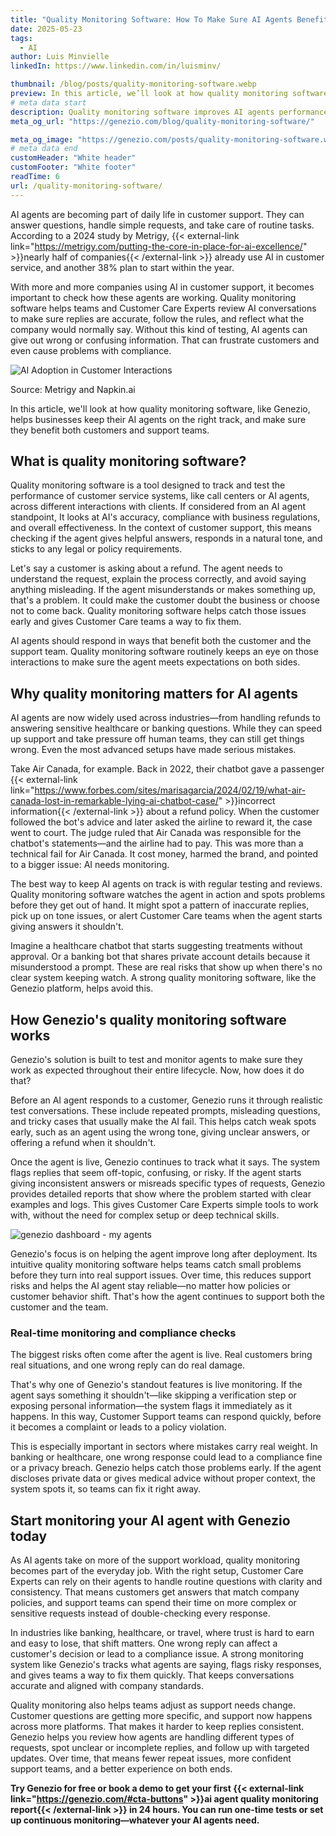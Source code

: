```yaml
---
title: "Quality Monitoring Software: How To Make Sure AI Agents Benefit Support and Customers"
date: 2025-05-23
tags:
  - AI
author: Luis Minvielle
linkedIn: https://www.linkedin.com/in/luisminv/

thumbnail: /blog/posts/quality-monitoring-software.webp
preview: In this article, we’ll look at how quality monitoring software, like Genezio, helps businesses keep their AI agents on the right track, and make sure they benefit both customers and support teams.
# meta data start
description: Quality monitoring software improves AI agents performance in customer support. Learn how Genezio makes AI testing and monitoring easier.
meta_og_url: "https://genezio.com/blog/quality-monitoring-software/"

meta_og_image: "https://genezio.com/posts/quality-monitoring-software.webp"
# meta data end
customHeader: "White header"
customFooter: "White footer"
readTime: 6
url: /quality-monitoring-software/
---
```


AI agents are becoming part of daily life in customer support. They can answer questions, handle simple requests, and take care of routine tasks. According to a 2024 study by Metrigy, {{< external-link link="https://metrigy.com/putting-the-core-in-place-for-ai-excellence/" >}}nearly half of companies{{< /external-link >}} already use AI in customer service, and another 38% plan to start within the year.

With more and more companies using AI in customer support, it becomes important to check how these agents are working. Quality monitoring software helps teams and Customer Care Experts review AI conversations to make sure replies are accurate, follow the rules, and reflect what the company would normally say. Without this kind of testing, AI agents can give out wrong or confusing information. That can frustrate customers and even cause problems with compliance.

![Al Adoption in Customer Interactions](https://genezio.com/posts/ai-adoption-in-customer-interactions.webp)

Source: Metrigy and Napkin.ai

In this article, we'll look at how quality monitoring software, like Genezio, helps businesses keep their AI agents on the right track, and make sure they benefit both customers and support teams.

## What is quality monitoring software?

Quality monitoring software is a tool designed to track and test the performance of customer service systems, like call centers or AI agents, across different interactions with clients. If considered from an AI agent standpoint, It looks at AI's accuracy, compliance with business regulations, and overall effectiveness. In the context of customer support, this means checking if the agent gives helpful answers, responds in a natural tone, and sticks to any legal or policy requirements.

Let's say a customer is asking about a refund. The agent needs to understand the request, explain the process correctly, and avoid saying anything misleading. If the agent misunderstands or makes something up, that's a problem. It could make the customer doubt the business or choose not to come back. Quality monitoring software helps catch those issues early and gives Customer Care teams a way to fix them.

AI agents should respond in ways that benefit both the customer and the support team. Quality monitoring software routinely keeps an eye on those interactions to make sure the agent meets expectations on both sides.

## Why quality monitoring matters for AI agents

AI agents are now widely used across industries—from handling refunds to answering sensitive healthcare or banking questions. While they can speed up support and take pressure off human teams, they can still get things wrong. Even the most advanced setups have made serious mistakes.

Take Air Canada, for example. Back in 2022, their chatbot gave a passenger {{< external-link link="https://www.forbes.com/sites/marisagarcia/2024/02/19/what-air-canada-lost-in-remarkable-lying-ai-chatbot-case/" >}}incorrect information{{< /external-link >}} about a refund policy. When the customer followed the bot's advice and later asked the airline to reward it, the case went to court. The judge ruled that Air Canada was responsible for the chatbot's statements—and the airline had to pay. This was more than a technical fail for Air Canada. It cost money, harmed the brand, and pointed to a bigger issue: AI needs monitoring.

The best way to keep AI agents on track is with regular testing and reviews. Quality monitoring software watches the agent in action and spots problems before they get out of hand. It might spot a pattern of inaccurate replies, pick up on tone issues, or alert Customer Care teams when the agent starts giving answers it shouldn't.

Imagine a healthcare chatbot that starts suggesting treatments without approval. Or a banking bot that shares private account details because it misunderstood a prompt. These are real risks that show up when there's no clear system keeping watch. A strong quality monitoring software, like the Genezio platform, helps avoid this.

## How Genezio's quality monitoring software works

Genezio's solution is built to test and monitor agents to make sure they work as expected throughout their entire lifecycle. Now, how does it do that?

Before an AI agent responds to a customer, Genezio runs it through realistic test conversations. These include repeated prompts, misleading questions, and tricky cases that usually make the AI fail. This helps catch weak spots early, such as an agent using the wrong tone, giving unclear answers, or offering a refund when it shouldn't.

Once the agent is live, Genezio continues to track what it says. The system flags replies that seem off-topic, confusing, or risky. If the agent starts giving inconsistent answers or misreads specific types of requests, Genezio provides detailed reports that show where the problem started with clear examples and logs. This gives Customer Care Experts simple tools to work with, without the need for complex setup or deep technical skills.

![genezio dashboard - my agents](https://assets.polymet.ai/glamorous-emerald-618258)

Genezio's focus is on helping the agent improve long after deployment. Its intuitive quality monitoring software helps teams catch small problems before they turn into real support issues. Over time, this reduces support risks and helps the AI agent stay reliable—no matter how policies or customer behavior shift. That's how the agent continues to support both the customer and the team.

### Real-time monitoring and compliance checks

The biggest risks often come after the agent is live. Real customers bring real situations, and one wrong reply can do real damage.

That's why one of Genezio's standout features is live monitoring. If the agent says something it shouldn't—like skipping a verification step or exposing personal information—the system flags it immediately as it happens. In this way, Customer Support teams can respond quickly, before it becomes a complaint or leads to a policy violation.

This is especially important in sectors where mistakes carry real weight. In banking or healthcare, one wrong response could lead to a compliance fine or a privacy breach. Genezio helps catch those problems early. If the agent discloses private data or gives medical advice without proper context, the system spots it, so teams can fix it right away.

## Start monitoring your AI agent with Genezio today

As AI agents take on more of the support workload, quality monitoring becomes part of the everyday job. With the right setup, Customer Care Experts can rely on their agents to handle routine questions with clarity and consistency. That means customers get answers that match company policies, and support teams can spend their time on more complex or sensitive requests instead of double-checking every response.

In industries like banking, healthcare, or travel, where trust is hard to earn and easy to lose, that shift matters. One wrong reply can affect a customer's decision or lead to a compliance issue. A strong monitoring system like Genezio's tracks what agents are saying, flags risky responses, and gives teams a way to fix them quickly. That keeps conversations accurate and aligned with company standards.

Quality monitoring also helps teams adjust as support needs change. Customer questions are getting more specific, and support now happens across more platforms. That makes it harder to keep replies consistent. Genezio helps you review how agents are handling different types of requests, spot unclear or incomplete replies, and follow up with targeted updates. Over time, that means fewer repeat issues, more confident support teams, and a better experience on both ends.

**Try Genezio for free or book a demo to get your first {{< external-link link="https://genezio.com/#cta-buttons" >}}ai agent quality monitoring report{{< /external-link >}} in 24 hours. You can run one-time tests or set up continuous monitoring—whatever your AI agents need.**
